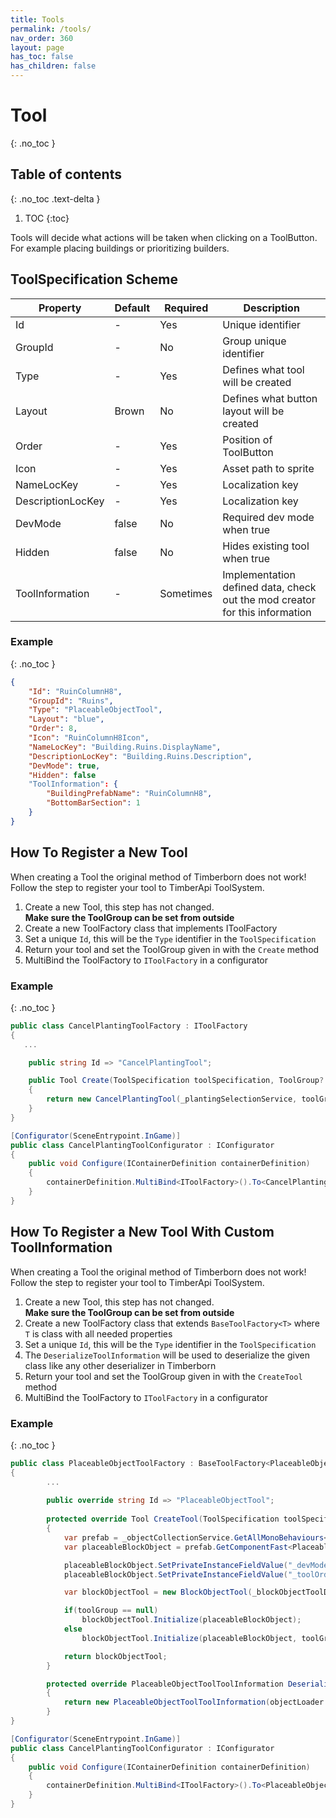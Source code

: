 ```yaml
---
title: Tools
permalink: /tools/
nav_order: 360
layout: page
has_toc: false
has_children: false
---
```

# Tool
{: .no_toc }

## Table of contents
{: .no_toc .text-delta }

1. TOC
{:toc}
  
Tools will decide what actions will be taken when clicking on a ToolButton. 
For example placing buildings or prioritizing builders.  

## ToolSpecification Scheme

| Property          | Default | Required  | Description                                                                 |
|-------------------|---------|-----------|-----------------------------------------------------------------------------|
| Id                | -       | Yes       | Unique identifier                                                           |
| GroupId           | -       | No        | Group unique identifier                                                     |
| Type              | -       | Yes       | Defines what tool will be created                                           |
| Layout            | Brown   | No        | Defines what button layout will be created                                  |
| Order             | -       | Yes       | Position of ToolButton                                                      |
| Icon              | -       | Yes       | Asset path to sprite                                                        |
| NameLocKey        | -       | Yes       | Localization key                                                            |
| DescriptionLocKey | -       | Yes       | Localization key                                                            |
| DevMode           | false   | No        | Required dev mode when true                                                 |
| Hidden            | false   | No        | Hides existing tool when true                                               |
| ToolInformation   | -       | Sometimes | Implementation defined data, check out the mod creator for this information |

### Example
{: .no_toc }
```json
{
    "Id": "RuinColumnH8",
    "GroupId": "Ruins",
    "Type": "PlaceableObjectTool",
    "Layout": "blue",
    "Order": 8,
    "Icon": "RuinColumnH8Icon",
    "NameLocKey": "Building.Ruins.DisplayName",
    "DescriptionLocKey": "Building.Ruins.Description",
    "DevMode": true,
    "Hidden": false
    "ToolInformation": {
        "BuildingPrefabName": "RuinColumnH8",
        "BottomBarSection": 1
    }
}
```

## How To Register a New Tool
When creating a Tool the original method of Timberborn does not work! Follow the step to register your tool to TimberApi ToolSystem.  
1. Create a new Tool, this step has not changed.   
**Make sure the ToolGroup can be set from outside**
2. Create a new ToolFactory class that implements IToolFactory
3. Set a unique `Id`, this will be the `Type` identifier in the `ToolSpecification`
4. Return your tool and set the ToolGroup given in with the `Create` method
5. MultiBind the ToolFactory to `IToolFactory` in a configurator

### Example
{: .no_toc }
```csharp
public class CancelPlantingToolFactory : IToolFactory
{
   ...

    public string Id => "CancelPlantingTool";

    public Tool Create(ToolSpecification toolSpecification, ToolGroup? toolGroup = null)
    {
        return new CancelPlantingTool(_plantingSelectionService, toolGroup);
    }
}
```
```csharp
[Configurator(SceneEntrypoint.InGame)]
public class CancelPlantingToolConfigurator : IConfigurator
{
    public void Configure(IContainerDefinition containerDefinition)
    {
        containerDefinition.MultiBind<IToolFactory>().To<CancelPlantingToolFactory>().AsSingleton();
    }
}
```

## How To Register a New Tool With Custom ToolInformation
When creating a Tool the original method of Timberborn does not work! Follow the step to register your tool to TimberApi ToolSystem.
1. Create a new Tool, this step has not changed.   
   **Make sure the ToolGroup can be set from outside**
2. Create a new ToolFactory class that extends `BaseToolFactory<T>` where `T` is class with all needed properties
3. Set a unique `Id`, this will be the `Type` identifier in the `ToolSpecification`
4. The `DeserializeToolInformation` will be used to deserialize the given class like any other deserializer in Timberborn
5. Return your tool and set the ToolGroup given in with the `CreateTool` method
6. MultiBind the ToolFactory to `IToolFactory` in a configurator

### Example
{: .no_toc }
```csharp
public class PlaceableObjectToolFactory : BaseToolFactory<PlaceableObjectToolToolInformation>
{
        ...
        
        public override string Id => "PlaceableObjectTool";
        
        protected override Tool CreateTool(ToolSpecification toolSpecification, PlaceableObjectToolToolInformation toolInformation, ToolGroup? toolGroup)
        {
            var prefab = _objectCollectionService.GetAllMonoBehaviours<Prefab>().Single(o => o.IsNamed(toolInformation.PrefabName));
            var placeableBlockObject = prefab.GetComponentFast<PlaceableBlockObject>();

            placeableBlockObject.SetPrivateInstanceFieldValue("_devModeTool", toolSpecification.DevMode);
            placeableBlockObject.SetPrivateInstanceFieldValue("_toolOrder", toolSpecification.Order);

            var blockObjectTool = new BlockObjectTool(_blockObjectToolDescriber, _inputService, _areaPickerFactory, _previewPlacerFactory, _uiSoundController, _blockObjectPlacerService, _mapEditorMode);

            if(toolGroup == null)
                blockObjectTool.Initialize(placeableBlockObject);
            else
                blockObjectTool.Initialize(placeableBlockObject, toolGroup);

            return blockObjectTool;
        }

        protected override PlaceableObjectToolToolInformation DeserializeToolInformation(IObjectLoader objectLoader)
        {
            return new PlaceableObjectToolToolInformation(objectLoader.Get(new PropertyKey<string>("PrefabName")));
        }
}
```
```csharp
[Configurator(SceneEntrypoint.InGame)]
public class CancelPlantingToolConfigurator : IConfigurator
{
    public void Configure(IContainerDefinition containerDefinition)
    {
        containerDefinition.MultiBind<IToolFactory>().To<PlaceableObjectToolFactory>().AsSingleton();
    }
}
```